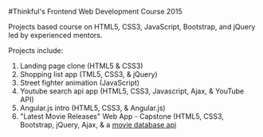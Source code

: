 #Thinkful's Frontend Web Development Course 2015

Projects based course on HTML5, CSS3, JavaScript, Bootstrap, and jQuery led by experienced mentors.

Projects include:

1) Landing page clone (HTML5 & CSS3)<br>
2) Shopping list app (TML5, CSS3, & jQuery)<br>
3) Street fighter animation (JavaScript)<br>
4) Youtube search api app (HTML5, CSS3, Javascript, Ajax, & YouTube API)<br>
5) Angular.js intro (HTML5, CSS3, & Angular.js)<br>
6) "Latest Movie Releases" Web App - Capstone (HTML5, CSS3, Bootstrap, jQuery, Ajax, & a [movie database api](http://docs.themoviedb.apiary.io/)
